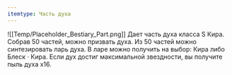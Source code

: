 ```yaml
---
itemtype: Часть духа
---
```

![[Temp/Placeholder_Bestiary_Part.png]]
Дает часть духа класса S Кира. Собрав 50 частей, можно призвать духа. Из 50 частей можно синтезировать ларь духа. В ларе можно получить на выбор: Кира либо Блеск · Кира. Если дух достиг максимальной звездности, вы получите пыль духа х16.
